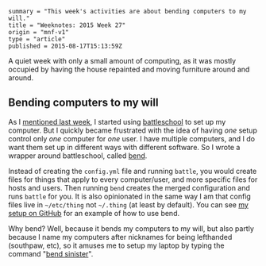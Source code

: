 ```
summary = "This week's activities are about bending computers to my will."
title = "Weeknotes: 2015 Week 27"
origin = "mnf-v1"
type = "article"
published = 2015-08-17T15:13:59Z
```

A quiet week with only a small amount of computing, as it was mostly occupied by having the house repainted and moving furniture around and around.

## Bending computers to my will

As I [mentioned last week][w26], I started using [battleschool] to set up my computer. But I quickly became frustrated with the idea of having *one* setup control only *one* computer for *one* user. I have multiple computers, and I do want them set up in different ways with different software. So I wrote a wrapper around battleschool, called [bend].

Instead of creating the `config.yml` file and running `battle`, you would create files for things that apply to every computer/user, and more specific files for hosts and users. Then running `bend` creates the merged configuration and runs `battle` for you. It is also opinionated in the same way I am that config files live in `~/etc/thing` not `~/.thing` (at least by default). You can see [my setup on GitHub] for an example of how to use bend.

Why bend? Well, because it bends my computers to my will, but also partly because I name my computers after nicknames for being lefthanded (southpaw, etc), so it amuses me to setup my laptop by typing the command "[bend sinister]".

[w26]: /weeknotes/2015-week-twenty-six
[battleschool]: https://github.com/spencergibb/battleschool/
[bend]: https://github.com/norm/bend
[my setup on GitHub]: https://github.com/norm/bend-configuration
[bend sinister]: https://en.wikipedia.org/wiki/Bend_(heraldry)#bend_sinister